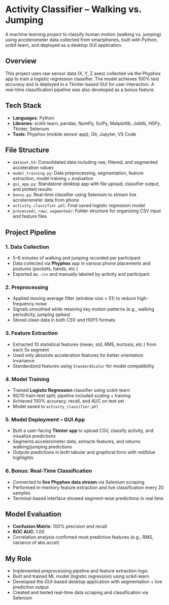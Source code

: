 # Activity Classifier – Walking vs. Jumping 

A machine learning project to classify human motion (walking vs. jumping) using accelerometer data collected from smartphones, built with Python, scikit-learn, and deployed as a desktop GUI application.

## Overview
This project uses raw sensor data (X, Y, Z axes) collected via the Phyphox app to train a logistic regression classifier. The model achieves 100% test accuracy and is deployed in a Tkinter-based GUI for user interaction. A real-time classification pipeline was also developed as a bonus feature.

## Tech Stack
- **Languages**: Python
- **Libraries**: scikit-learn, pandas, NumPy, SciPy, Matplotlib, Joblib, H5Py, Tkinter, Selenium
- **Tools**: Phyphox (mobile sensor app), Git, Jupyter, VS Code

##  File Structure
- `dataset.h5`: Consolidated data including raw, filtered, and segmented acceleration values
- `model_training.py`: Data preprocessing, segmentation, feature extraction, model training + evaluation
- `gui_app.py`: Standalone desktop app with file upload, classifier output, and plotted results
- `bonus.py`: Real-time classifier using Selenium to stream live accelerometer data from phone
- `activity_classifier.pkl`: Final saved logistic regression model
- `processed/`, `raw/`, `segmented/`: Folder structure for organizing CSV input and feature files

##  Project Pipeline

### 1. **Data Collection**
- 5–6 minutes of walking and jumping recorded per participant
- Data collected via **Phyphox** app in various phone placements and postures (pockets, hands, etc.)
- Exported as `.csv` and manually labeled by activity and participant

### 2. **Preprocessing**
- Applied moving average filter (window size = 51) to reduce high-frequency noise
- Signals smoothed while retaining key motion patterns (e.g., walking periodicity, jumping spikes)
- Stored clean data in both CSV and HDF5 formats

### 3. **Feature Extraction**
- Extracted 10 statistical features (mean, std, RMS, kurtosis, etc.) from each 5s segment
- Used only absolute acceleration features for better orientation invariance
- Standardized features using `StandardScaler` for model compatibility

### 4. **Model Training**
- Trained **Logistic Regression** classifier using scikit-learn
- 90/10 train-test split; pipeline included scaling + training
- Achieved 100% accuracy, recall, and AUC on test set  
- Model saved to `activity_classifier.pkl`

### 5. **Model Deployment – GUI App**
- Built a user-facing **Tkinter app** to upload CSV, classify activity, and visualize predictions
- Segments accelerometer data, extracts features, and returns walking/jumping predictions
- Outputs predictions in both tabular and graphical form with red/blue highlights

### 6. **Bonus: Real-Time Classification**
- Connected to **live Phyphox data stream** via Selenium scraping
- Performed in-memory feature extraction and live classification every 20 samples
- Terminal-based interface showed segment-wise predictions in real time

##  Model Evaluation
- **Confusion Matrix**: 100% precision and recall
- **ROC AUC**: 1.00
- Correlation analysis confirmed most predictive features (e.g., RMS, variance of abs accel)

##  My Role
- Implemented preprocessing pipeline and feature extraction logic
- Built and trained ML model (logistic regression) using scikit-learn
- Developed the GUI-based desktop application with segmentation + live prediction output
- Created and tested real-time data scraping and classification via Selenium
